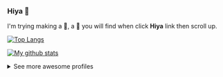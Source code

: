 ### Hiya 👋
I'm trying making a 🤖, a :bug: you will find when click **Hiya** link then scroll up.

[![Top Langs](https://github-readme-stats.vercel.app/api/top-langs/?username=ming-tsai&theme=buefy&layout=compact&hide=java)](https://github.com/anuraghazra/github-readme-stats#top-languages-card)

[![My github stats](https://github-readme-stats.vercel.app/api?username=ming-tsai&show_icons=true&theme=buefy)](https://github.com/anuraghazra/github-readme-stats#customization)

<details>
  <summary>See more awesome profiles</summary>

  - [Jaye Hernandez](https://github.com/jayehernandez)
  - [Rubens Mariuzzo](https://github.com/rmariuzzo)
  - [Leomaris Reyes](https://github.com/LeomarisReyes)
  - [Manuel Cepeda](https://github.com/mecm1993)
  - [Anmol Pratap Singh](https://github.com/anmol098)
  
  > Accept contributors
</details>
